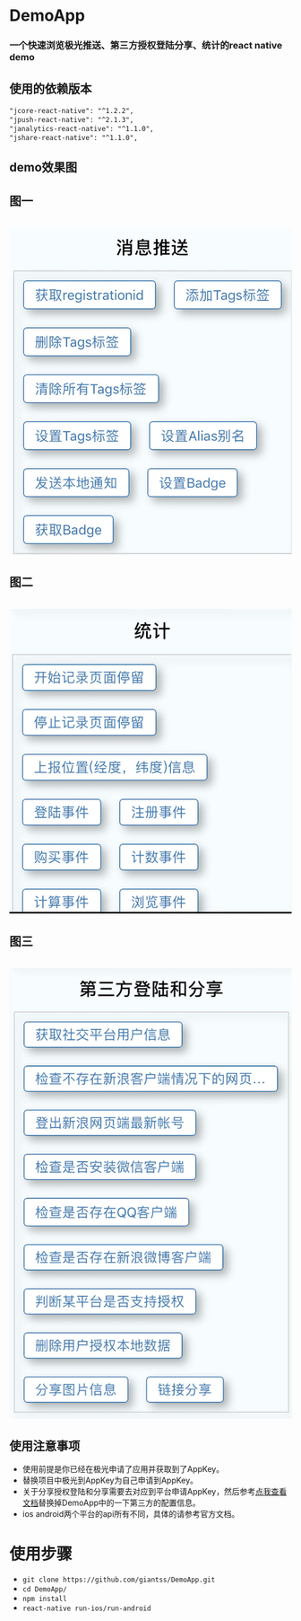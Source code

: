 # DemoApp
### 一个快速浏览极光推送、第三方授权登陆分享、统计的react native demo

## 使用的依赖版本
    "jcore-react-native": "^1.2.2",
    "jpush-react-native": "^2.1.3",
    "janalytics-react-native": "^1.1.0",
    "jshare-react-native": "^1.1.0",

## demo效果图
## 图一
  ![](https://github.com/giantss/DemoApp/blob/master/res/res/WechatIMG65.jpeg)
## 图二
  ![](https://github.com/giantss/DemoApp/blob/master/res/res/WechatIMG66.jpeg)
## 图三
  ![](https://github.com/giantss/DemoApp/blob/master/res/res/WechatIMG67.jpeg)
## 使用注意事项
- 使用前提是你已经在极光申请了应用并获取到了AppKey。
- 替换项目中极光到AppKey为自己申请到AppKey。
- 关于分享授权登陆和分享需要去对应到平台申请AppKey，然后参考[点我查看文档](https://github.com/jpush/jshare-react-native)替换掉DemoApp中的一下第三方的配置信息。
- ios android两个平台的api所有不同，具体的请参考官方文档。

# 使用步骤
- `git clone https://github.com/giantss/DemoApp.git`
- `cd DemoApp/`
- `npm install`
- `react-native run-ios/run-android`


